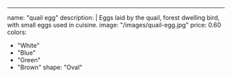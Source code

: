 ---
name: "quail egg"
description: |
Eggs laid by the quail, forest dwelling bird, with small eggs used in cuisine.
image: "/images/quail-egg.jpg"
price: 0.60
colors:
- "White"
- "Blue"
- "Green"
- "Brown"
shape: "Oval"
